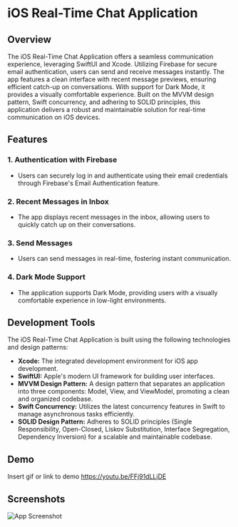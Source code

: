 # iOS Real-Time Chat Application

## Overview

The iOS Real-Time Chat Application offers a seamless communication experience, leveraging SwiftUI and Xcode. Utilizing Firebase for secure email authentication, users can send and receive messages instantly. The app features a clean interface with recent message previews, ensuring efficient catch-up on conversations. With support for Dark Mode, it provides a visually comfortable experience. Built on the MVVM design pattern, Swift concurrency, and adhering to SOLID principles, this application delivers a robust and maintainable solution for real-time communication on iOS devices.

## Features

### 1. Authentication with Firebase
- Users can securely log in and authenticate using their email credentials through Firebase's Email Authentication feature.

### 2. Recent Messages in Inbox
- The app displays recent messages in the inbox, allowing users to quickly catch up on their conversations.

### 3. Send Messages
- Users can send messages in real-time, fostering instant communication.

### 4. Dark Mode Support
- The application supports Dark Mode, providing users with a visually comfortable experience in low-light environments.

## Development Tools

The iOS Real-Time Chat Application is built using the following technologies and design patterns:

- **Xcode:** The integrated development environment for iOS app development.
- **SwiftUI:** Apple's modern UI framework for building user interfaces.
- **MVVM Design Pattern:** A design pattern that separates an application into three components: Model, View, and ViewModel, promoting a clean and organized codebase.
- **Swift Concurrency:** Utilizes the latest concurrency features in Swift to manage asynchronous tasks efficiently.
- **SOLID Design Pattern:** Adheres to SOLID principles (Single Responsibility, Open-Closed, Liskov Substitution, Interface Segregation, Dependency Inversion) for a scalable and maintainable codebase.





## Demo

Insert gif or link to demo
https://youtu.be/FFj91dLLjDE

## Screenshots

![App Screenshot](https://drive.google.com/file/d/1VGw5SA9ab5AsLibYB8A0Qn63IqUU2QE8/view)

